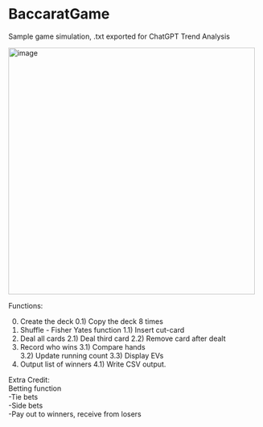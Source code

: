 # BaccaratGame
Sample game simulation, .txt exported for ChatGPT Trend Analysis

<img width="490" alt="image" src="https://github.com/user-attachments/assets/2708ce5f-3da8-4052-846e-75814e9cc980" />

Functions:

0) Create the deck
0.1) Copy the deck 8 times
1) Shuffle - Fisher Yates function
1.1) Insert cut-card
2) Deal all cards
2.1) Deal third card
2.2) Remove card after dealt
3) Record who wins
3.1) Compare hands  
3.2) Update running count
3.3) Display EVs  
4) Output list of winners
4.1) Write CSV output.

Extra Credit:  
Betting function  
-Tie bets  
-Side bets  
-Pay out to winners, receive from losers
